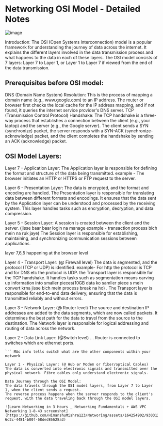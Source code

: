 # Networking OSI Model - Detailed Notes 

![image](https://github.com/HimanshuMishra123/Networing/assets/164254902/d63dbe37-1b05-4bc8-a36e-9c89f4ae7986)



Introduction:
The OSI (Open Systems Interconnection) model is a popular framework for understanding the journey of data across the internet.
It explains the different layers involved in the data transmission process and what happens to the data in each of these layers.
The OSI model consists of 7 layers: Layer 7 to Layer 1, or Layer 1 to Layer 7 if viewed from the end of the data transmission.

## Prerequisites before OSI model:
DNS (Domain Name System) Resolution:
This is the process of mapping a domain name (e.g., www.google.com) to an IP address.
The router or browser first checks the local cache for the IP address mapping, and if not found, it queries the internet service provider's DNS server.
TCP (Transmission Control Protocol) Handshake:
The TCP handshake is a three-way process that establishes a connection between the client (e.g., your laptop) and the server (e.g., the Google server).
The client sends a SYN (synchronize) packet, the server responds with a SYN-ACK (synchronize-acknowledge) packet, and the client completes the handshake by sending an ACK (acknowledge) packet.

## OSI Model Layers:
Layer 7 - Application Layer:
The Application layer is responsible for defining the format and structure of the data being transmitted.
example - The browser initiates an HTTP or HTTPS or FTP request to the server.

Layer 6 - Presentation Layer:
The data is encrypted, and the format and encoding are handled.
The Presentation layer is responsible for translating data between different formats and encodings.
It ensures that the data sent by the Application layer can be understood and processed by the receiving system.
This layer handles tasks such as encryption, decryption, and data compression.

Layer 5 - Session Layer:
A session is created between the client and the server. (jisse baar baar login na manage example - transaction process bich mein na ruk jaye)
The Session layer is responsible for establishing, maintaining, and synchronizing communication sessions between applications.

layer 7,6,5 happening at the browser level

Layer 4 - Transport Layer: (@ Firewall level)
The data is segmented, and the protocol (TCP or UDP) is identified. 
example- For http the protocol is TCP and for DNS etc the protocol is UDP. 
the Transport layer is responsible for the TCP handshake. It handles tasks such as segmentation means carving up information into smaller pieces(10GB data ko samller piece s mein convert krna jisse bich mein process break na ho) .
The Transport layer is responsible for end-to-end data delivery, ensuring that the data is transmitted reliably and without errors.

Layer 3 - Network Layer: (@ Router level)
The source and destination IP addresses are added to the data segments, which are now called packets.
It determines the best path for the data to travel from the source to the destination.
The Network layer is responsible for logical addressing and routing of data across the network. 

Layer 2 - Data Link Layer: (@Switch level) ... Router is connected to switches which  are ethernet ports.
``` The packets are converted into frames, and MAC addresses/info are added. 
``` MAc info tells switch what are the other components within your network 

Layer 1 - Physical Layer: (@ Hub or Modem or fiber/optical Cables)
The data is converted into electronic signals and transmitted over the physical network. Fibre cables only understand electronic signals.

Data Journey through the OSI Model:
The data travels through the OSI model layers, from Layer 7 to Layer 1, when the client sends a request.
The reverse process happens when the server responds to the client's request, with the data traveling back through the OSI model layers.

![Learn Networking in 3 Hours _ Networking Fundamentals + AWS VPC Networking 1-8-43 screenshot](https://github.com/HimanshuMishra123/Networing/assets/164254902/93031266-6d2c-4481-b00f-68ded86628a3)
